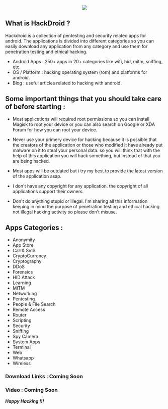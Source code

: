<p align="center"><img src="https://github.com/thehackingsage/hackdroid/blob/master/hackdroid_logo.png?raw=true" /></p>

## What is HackDroid ?

Hackdroid is a collection of pentesting and security related apps for android. The applications is divided into different categories so you can easily download any application from any category and use them for penetration testing and ethical hacking.

- Android Apps : 250+ apps in 20+ categories like wifi, hid, mitm, sniffing, etc.
- OS / Platform : hacking operating system (rom) and platforms for android.
- Blog : useful articles related to hacking with android.

## Some important things that you should take care of before starting :

- Most applications will required root permissions so you can install Magisk to root your device or you can also search on Google or XDA Forum for how you can root your device.

- Never use your primery device for hacking because it is possible that the creators of the application or those who modified it have already put malware on it to steal your personal data. so you will think that with the help of this application you will hack something, but instead of that you are being hacked.

- Most apps will be outdated but i try my best to provide the latest version of the application asap.

- I don't have any copyright for any application. the copyright of all applications support their owners.

- Don't do anything stupid or illegal. I'm sharing all this information keeping in mind the purpose of penetration testing and ethical hacking not illegal hacking activity so please don't misuse.

## Apps Categories :
 
 - Anonymity
 - App Store
 - Call & SmS
 - CryptoCurrency
 - Cryptography
 - DDoS
 - Forensics
 - HID Attack
 - Learning
 - MITM
 - Networking
 - Pentesting
 - People & File Search
 - Remote Access
 - Router
 - Scripting
 - Security
 - Sniffing
 - Spy Camera
 - System Apps 
 - Terminal
 - Web
 - Whatsapp
 - Wireless

### Download Links : Coming Soon

### Video : Coming Soon

***Happy Hacking !!!***

